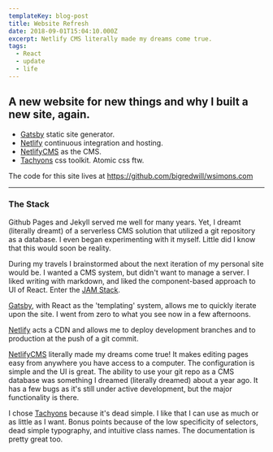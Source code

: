 ```yaml
---
templateKey: blog-post
title: Website Refresh
date: 2018-09-01T15:04:10.000Z
excerpt: Netlify CMS literally made my dreams come true.
tags:
  - React
  - update
  - life
---
```

## A new website for new things and why I built a new site, again.

* [Gatsby](https://www.gatsbyjs.org/) static site generator.
* [Netlify](https://www.netlify.com/) continuous integration and hosting.
* [NetlifyCMS](https://www.netlifycms.org/) as the CMS.
* [Tachyons](http://tachyons.io/) css toolkit. Atomic css ftw.

The code for this site lives at <https://github.com/bigredwill/wsimons.com>

- - -
### The Stack

Github Pages and Jekyll served me well for many years. Yet, I dreamt (literally dreamt) of a serverless CMS solution that utilized a git repository as a database. I even began experimenting with it myself. Little did I know that this would soon be reality.

During my travels I brainstormed about the next iteration of my personal site would be.  I wanted a CMS system, but didn't want to manage a server. I liked writing with markdown, and liked the component-based approach to UI of React. Enter the [JAM Stack](https://jamstack.org/).

[Gatsby](https://www.gatsbyjs.org/), with React as the 'templating' system, allows me to quickly iterate upon the site. I went from zero to what you see now in a few afternoons. 

[Netlify](https://www.netlify.com/) acts a CDN and allows me to deploy development branches and to production at the push of a git commit.  

[NetlifyCMS](https://www.netlifycms.org/) literally made my dreams come true! It makes editing pages easy from anywhere you have access to a computer. The configuration is simple and the UI is great. The ability to use your git repo as a CMS database was something I dreamed (literally dreamed) about a year ago.  It has a few bugs as it's still under active development, but the major functionality is there.

I chose [Tachyons](http://tachyons.io/) because it's dead simple. I like that I can use as much or as little as I want.  Bonus points because of the low specificity of selectors, dead simple typography, and intuitive class names. The documentation is pretty great too.
